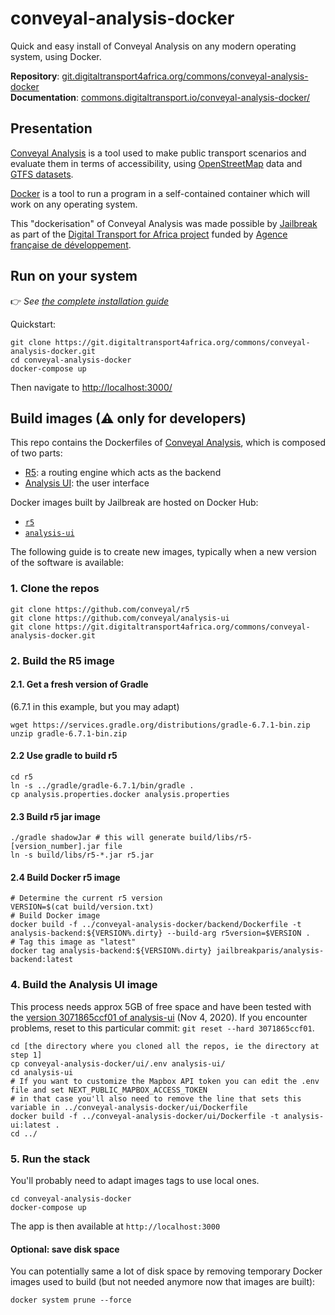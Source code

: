 # conveyal-analysis-docker

Quick and easy install of Conveyal Analysis on any modern operating system, using Docker.

**Repository**: [git.digitaltransport4africa.org/commons/conveyal-analysis-docker](https://git.digitaltransport4africa.org/commons/conveyal-analysis-docker)  
**Documentation**: [commons.digitaltransport.io/conveyal-analysis-docker/](http://commons.digitaltransport.io/conveyal-analysis-docker/)

## Presentation

[Conveyal Analysis](https://www.conveyal.com/analysis/) is a tool used to make public transport scenarios and evaluate them in terms of accessibility, using [OpenStreetMap](http://openstreetmap.org/) data and [GTFS datasets](https://git.digitaltransport4africa.org/data).

[Docker](docker.com) is a tool to run a program in a self-contained container which will work on any operating system.

This "dockerisation" of Conveyal Analysis was made possible by [Jailbreak](http://jailbreak.paris/) as part of the [Digital Transport for Africa project](http://digitaltransport4africa.org/) funded by [Agence française de développement](https://www.afd.fr/).

## Run on your system

👉 _See [the complete installation guide](/INSTALL.md)_

Quickstart:

```
git clone https://git.digitaltransport4africa.org/commons/conveyal-analysis-docker.git
cd conveyal-analysis-docker
docker-compose up
```
Then navigate to [http://localhost:3000/](http://localhost:3000/)

## Build images (⚠ only for developers)

This repo contains the Dockerfiles of [Conveyal Analysis](https://www.conveyal.com/analysis/), which is composed of two parts:
- [R5](https://github.com/conveyal/r5): a routing engine which acts as the backend
- [Analysis UI](https://github.com/conveyal/analysis-ui): the user interface

Docker images built by Jailbreak are hosted on Docker Hub:
- [`r5`](https://hub.docker.com/r/jailbreakparis/r5)
- [`analysis-ui`](https://hub.docker.com/r/jailbreakparis/analysis-ui)

The following guide is to create new images, typically when a new version of the software is available:

### 1. Clone the repos

```
git clone https://github.com/conveyal/r5
git clone https://github.com/conveyal/analysis-ui
git clone https://git.digitaltransport4africa.org/commons/conveyal-analysis-docker.git
```

### 2. Build the R5 image

#### 2.1. Get a fresh version of Gradle

(6.7.1 in this example, but you may adapt)

```
wget https://services.gradle.org/distributions/gradle-6.7.1-bin.zip
unzip gradle-6.7.1-bin.zip
```

#### 2.2 Use gradle to build r5

```
cd r5
ln -s ../gradle/gradle-6.7.1/bin/gradle .
cp analysis.properties.docker analysis.properties
```

#### 2.3 Build r5 jar image

```
./gradle shadowJar # this will generate build/libs/r5-[version_number].jar file
ln -s build/libs/r5-*.jar r5.jar
```

#### 2.4 Build Docker r5 image

```
# Determine the current r5 version
VERSION=$(cat build/version.txt)
# Build Docker image
docker build -f ../conveyal-analysis-docker/backend/Dockerfile -t analysis-backend:${VERSION%.dirty} --build-arg r5version=$VERSION .
# Tag this image as "latest"
docker tag analysis-backend:${VERSION%.dirty} jailbreakparis/analysis-backend:latest
```

### 4. Build the Analysis UI image

This process needs approx 5GB of free space and have been tested with the [version 3071865ccf01 of analysis-ui](https://github.com/conveyal/analysis-ui/commit/3071865ccf01e1b03011fb3b7a7c2afa81e461ca) (Nov 4, 2020). If you encounter problems, reset to this particular commit: `git reset --hard 3071865ccf01`.

```
cd [the directory where you cloned all the repos, ie the directory at step 1]
cp conveyal-analysis-docker/ui/.env analysis-ui/
cd analysis-ui
# If you want to customize the Mapbox API token you can edit the .env file and set NEXT_PUBLIC_MAPBOX_ACCESS_TOKEN
# in that case you'll also need to remove the line that sets this variable in ../conveyal-analysis-docker/ui/Dockerfile
docker build -f ../conveyal-analysis-docker/ui/Dockerfile -t analysis-ui:latest .
cd ../
```

### 5. Run the stack

You'll probably need to adapt images tags to use local ones.

```
cd conveyal-analysis-docker
docker-compose up
```

The app is then available at `http://localhost:3000`

#### Optional: save disk space

You can potentially same a lot of disk space by removing temporary Docker images used to build (but not needed anymore now that images are built):

```
docker system prune --force
```
